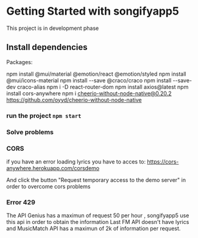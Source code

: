 # Getting Started with songifyapp5

This project is in development phase

## Install dependencies
Packages:

npm install @mui/material @emotion/react @emotion/styled
npm install @mui/icons-material
npm install --save @craco/craco
npm install --save-dev craco-alias
npm i -D react-router-dom 
npm install axios@latest
npm install cors-anywhere
npm i cheerio-without-node-native@0.20.2
 https://github.com/oyyd/cheerio-without-node-native

### run the project `npm start`

### Solve problems

### CORS
if you have an error loading lyrics
you have to acces to:
https://cors-anywhere.herokuapp.com/corsdemo

And click the button "Request temporary access to the demo server" in order to overcome cors problems

### Error 429
The API Genius has a maximun of request 50 per hour , songifyapp5 use this api in order to obtain the information
Last FM API doesn't  have lyrics and MusicMatch API has a maximun of 2k of information per request.
